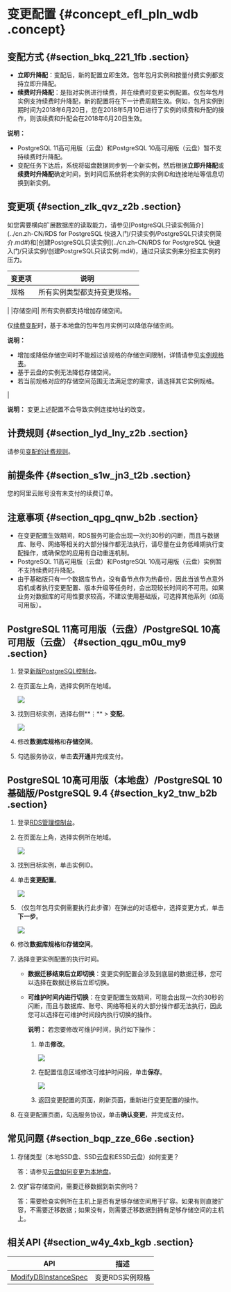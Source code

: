 # 变更配置 {#concept_efl_pln_wdb .concept}

## 变配方式 {#section_bkq_221_1fb .section}

-   **立即升降配**：变配后，新的配置立即生效。包年包月实例和按量付费实例都支持立即升降配。
-   **续费时升降配**：是指对实例进行续费，并在续费时变更实例配置。仅包年包月实例支持续费时升降配，新的配置将在下一计费周期生效。例如，包月实例到期时间为2018年6月20日，您在2018年5月10日进行了实例的续费和升配的操作，则该续费和升配会在2018年6月20日生效。

**说明：** 

-   PostgreSQL 11高可用版（云盘）和PostgreSQL 10高可用版（云盘）暂不支持续费时升降配。
-   变配任务下达后，系统将磁盘数据同步到一个新实例，然后根据**立即升降配**或**续费时升降配**确定时间，到时间后系统将老实例的实例ID和连接地址等信息切换到新实例。

## 变更项 {#section_zlk_qvz_z2b .section}

如您需要横向扩展数据库的读取能力，请参见[PostgreSQL只读实例简介](../cn.zh-CN/RDS for PostgreSQL 快速入门/只读实例/PostgreSQL只读实例简介.md#)和[创建PostgreSQL只读实例](../cn.zh-CN/RDS for PostgreSQL 快速入门/只读实例/创建PostgreSQL只读实例.md#)，通过只读实例来分担主实例的压力。

|变更项|说明|
|---|--|
|规格| 所有实例类型都支持变更规格。

 |
|存储空间| 所有实例都支持增加存储空间。

 仅[续费变配](../cn.zh-CN/云数据库RDS价格/续费.md#)时，基于本地盘的包年包月实例可以降低存储空间。

 **说明：** 

-   增加或降低存储空间时不能超过该规格的存储空间限制，详情请参见[实例规格表](../cn.zh-CN/云数据库RDS简介/实例规格/实例规格表.md#)。
-   基于云盘的实例无法降低存储空间。
-   若当前规格对应的存储空间范围无法满足您的需求，请选择其它实例规格。

 |

**说明：** 变更上述配置不会导致实例连接地址的改变。

## 计费规则 {#section_lyd_lny_z2b .section}

请参见[变配的计费规则](../cn.zh-CN/云数据库RDS价格/变更配置费用说明.md)。

## 前提条件 {#section_s1w_jn3_t2b .section}

您的阿里云账号没有未支付的续费订单。

## 注意事项 {#section_qpg_qnw_b2b .section}

-   在变更配置生效期间，RDS服务可能会出现一次约30秒的闪断，而且与数据库、账号、网络等相关的大部分操作都无法执行，请尽量在业务低峰期执行变配操作，或确保您的应用有自动重连机制。
-   PostgreSQL 11高可用版（云盘）和PostgreSQL 10高可用版（云盘）实例暂不支持续费时升降配。
-   由于基础版只有一个数据库节点，没有备节点作为热备份，因此当该节点意外宕机或者执行变更配置、版本升级等任务时，会出现较长时间的不可用。如果业务对数据库的可用性要求较高，不建议使用基础版，可选择其他系列（如高可用版）。

## PostgreSQL 11高可用版（云盘）/PostgreSQL 10高可用版（云盘） {#section_qgu_m0u_my9 .section}

1.  登录[新版PostgreSQL控制台](https://postgresql.console.aliyun.com/)。
2.  在页面左上角，选择实例所在地域。

    ![](http://static-aliyun-doc.oss-cn-hangzhou.aliyuncs.com/assets/img/62164/156758957049697_zh-CN.png)

3.  找到目标实例，选择右侧**⋮** \> **变配**。

    ![](http://static-aliyun-doc.oss-cn-hangzhou.aliyuncs.com/assets/img/62079/156758957049713_zh-CN.png)

4.  修改**数据库规格**和**存储空间**。
5.  勾选服务协议，单击**去开通**并完成支付。

## PostgreSQL 10高可用版（本地盘）/PostgreSQL 10基础版/PostgreSQL 9.4 {#section_ky2_tnw_b2b .section}

1.  登录[RDS管理控制台](https://rds.console.aliyun.com/)。
2.  在页面左上角，选择实例所在地域。

    ![](http://static-aliyun-doc.oss-cn-hangzhou.aliyuncs.com/assets/img/62164/156758957049697_zh-CN.png)

3.  找到目标实例，单击实例ID。
4.  单击**变更配置**。

    ![](http://static-aliyun-doc.oss-cn-hangzhou.aliyuncs.com/assets/img/7891/156758957011174_zh-CN.png)

5.  （仅包年包月实例需要执行此步骤）在弹出的对话框中，选择变更方式，单击**下一步**。

    ![](http://static-aliyun-doc.oss-cn-hangzhou.aliyuncs.com/assets/img/7891/15675895707047_zh-CN.png)

6.  修改**数据库规格**和**存储空间**。
7.  选择变更实例配置的执行时间。
    -   **数据迁移结束后立即切换**：变更实例配置会涉及到底层的数据迁移，您可以选择在数据迁移后立即切换。
    -   **可维护时间内进行切换**：在变更配置生效期间，可能会出现一次约30秒的闪断，而且与数据库、账号、网络等相关的大部分操作都无法执行，因此您可以选择在可维护时间段内执行切换的操作。

        **说明：** 若您要修改可维护时间，执行如下操作：

        1.  单击**修改**。

            ![](http://static-aliyun-doc.oss-cn-hangzhou.aliyuncs.com/assets/img/7884/15675895703017_zh-CN.png)

        2.  在配置信息区域修改可维护时间段，单击**保存**。

            ![](http://static-aliyun-doc.oss-cn-hangzhou.aliyuncs.com/assets/img/7884/156758957021079_zh-CN.png)

        3.  返回变更配置的页面，刷新页面，重新进行变更配置的操作。
8.  在变更配置页面，勾选服务协议，单击**确认变更**，并完成支付。

## 常见问题 {#section_bqp_zze_66e .section}

1.  存储类型（本地SSD盘、SSD云盘和ESSD云盘）如何变更？

    答：请参见[云盘如何变更为本地盘](../cn.zh-CN/常见问题/空间__内存/云盘如何变更为本地盘.md#)。

2.  仅扩容存储空间，需要迁移数据到新实例吗？

    答：需要检查实例所在主机上是否有足够存储空间用于扩容。如果有则直接扩容，不需要迁移数据；如果没有，则需要迁移数据到拥有足够存储空间的主机上。


## 相关API {#section_w4y_4xb_kgb .section}

|API|描述|
|---|--|
|[ModifyDBInstanceSpec](../cn.zh-CN/API参考/实例管理/ModifyDBInstanceSpec.md#)|变更RDS实例规格|

